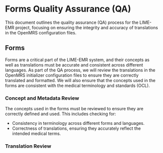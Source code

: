 # Forms Quality Assurance (QA)

This document outlines the quality assurance (QA) process for the LIME-EMR project, focusing on ensuring the integrity and accuracy of translations in the OpenMRS configuration files.

## Forms

Forms are a critical part of the LIME-EMR system, and their concepts as well as translations must be accurate and consistent across different languages. As part of the QA process, we will review the translations in the OpenMRS initializer configuration files to ensure they are correctly translated and formatted. We will also ensure that the concepts used in the forms are consistent with the medical terminology and standards (OCL).

### Concept and Metadata Review

The concepts used in the forms must be reviewed to ensure they are correctly defined and used. This includes checking for:

- Consistency in terminology across different forms and languages.
- Correctness of translations, ensuring they accurately reflect the intended medical terms.

### Translation Review
